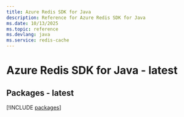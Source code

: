 ```yaml
---
title: Azure Redis SDK for Java
description: Reference for Azure Redis SDK for Java
ms.date: 10/13/2025
ms.topic: reference
ms.devlang: java
ms.service: redis-cache
---
```

# Azure Redis SDK for Java - latest
## Packages - latest
[!INCLUDE [packages](redis-index.md)]